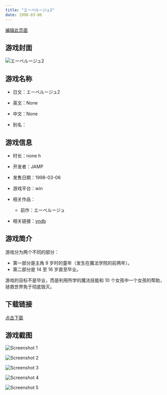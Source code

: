 ```yaml
---
title: "エーベルージュ2"
date: 1998-03-06
---
```

[编辑此页面](https://github.com/ACG-3/ADV3-source/blob/main/source/_posts/%E3%82%A8%E3%83%BC%E3%83%99%E3%83%AB%E3%83%BC%E3%82%B8%E3%83%A52.md)

## 游戏封面

![エーベルージュ2](https%3A//pan.timero.xyz/onedrive/img_lib_001/%E3%82%A8%E3%83%BC%E3%83%99%E3%83%AB%E3%83%BC%E3%82%B8%E3%83%A52_cover.avif)


## 游戏名称

- 日文：エーベルージュ2
- 英文：None
- 中文：None

- 别名：


## 游戏信息

- 时长：none h
- 开发者：JAMP
- 发售日期：1998-03-06
- 游戏平台：win
- 相关作品：
   - 前作：エーベルージュ

- 相关链接：[vndb](https://vndb.org/v26068)


## 游戏简介

游戏分为两个不同的部分：
- 第一部分是主角 9 岁时的童年（发生在魔法学院的前两年）。
- 第二部分是 14 至 16 岁直至毕业。

游戏的目标不是毕业，而是利用所学的魔法技能和 10 个女孩中一个女孩的帮助，拯救世界免于彻底毁灭。




## 下载链接

[点击下载](https://pan.timero.xyz/onedrive/adv_lib_001/%E3%82%A8%E3%83%BC%E3%83%99%E3%83%AB%E3%83%BC%E3%82%B8%E3%83%A52)


## 游戏截图


![Screenshot 1](https%3A//pan.timero.xyz/onedrive/img_lib_001/%E3%82%A8%E3%83%BC%E3%83%99%E3%83%AB%E3%83%BC%E3%82%B8%E3%83%A52_Screenshot_1.avif)

![Screenshot 2](https%3A//pan.timero.xyz/onedrive/img_lib_001/%E3%82%A8%E3%83%BC%E3%83%99%E3%83%AB%E3%83%BC%E3%82%B8%E3%83%A52_Screenshot_2.avif)

![Screenshot 3](https%3A//pan.timero.xyz/onedrive/img_lib_001/%E3%82%A8%E3%83%BC%E3%83%99%E3%83%AB%E3%83%BC%E3%82%B8%E3%83%A52_Screenshot_3.avif)

![Screenshot 4](https%3A//pan.timero.xyz/onedrive/img_lib_001/%E3%82%A8%E3%83%BC%E3%83%99%E3%83%AB%E3%83%BC%E3%82%B8%E3%83%A52_Screenshot_4.avif)

![Screenshot 5](https%3A//pan.timero.xyz/onedrive/img_lib_001/%E3%82%A8%E3%83%BC%E3%83%99%E3%83%AB%E3%83%BC%E3%82%B8%E3%83%A52_Screenshot_5.avif)

